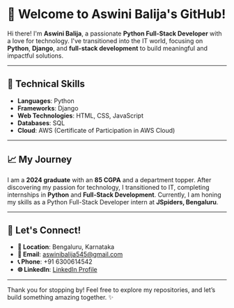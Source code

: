 # 👋 Welcome to Aswini Balija's GitHub!

Hi there! I'm **Aswini Balija**, a passionate **Python Full-Stack Developer** with a love for technology. I've transitioned into the IT world, focusing on **Python**, **Django**, and **full-stack development** to build meaningful and impactful solutions.

---

## 🔧 **Technical Skills**
- **Languages**: Python  
- **Frameworks**: Django  
- **Web Technologies**: HTML, CSS, JavaScript  
- **Databases**: SQL  
- **Cloud**: AWS (Certificate of Participation in AWS Cloud)

---

## 📈 **My Journey**
I am a **2024 graduate** with an **85 CGPA** and a department topper. After discovering my passion for technology, I transitioned to IT, completing internships in **Python** and **Full-Stack Development**. Currently, I am honing my skills as a Python Full-Stack Developer intern at **JSpiders, Bengaluru**.

---

## 🤝 **Let's Connect!**
- **📍 Location**: Bengaluru, Karnataka  
- **📧 Email**: [aswinibalija545@gmail.com](mailto:aswinibalija545@gmail.com)  
- **📞 Phone**: +91 6300614542  
- **🌐 LinkedIn**: [LinkedIn Profile](https://www.linkedin.com)

---

Thank you for stopping by! Feel free to explore my repositories, and let’s build something amazing together. ✨
